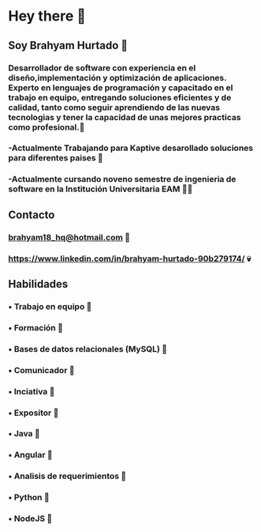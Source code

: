 # Hey there 👋
## Soy Brahyam Hurtado 🎈
### Desarrollador de software con experiencia en el diseño,implementación y optimización de aplicaciones. Experto en lenguajes de programación y capacitado en el trabajo en equipo, entregando soluciones eficientes y de calidad, tanto como seguir aprendiendo de las nuevas tecnologias y tener la capacidad de unas mejores practicas como profesional.🙂
### -Actualmente Trabajando para Kaptive desarollado soluciones para diferentes paises 📂
### -Actualmente cursando noveno semestre de ingenieria de software en la Institución Universitaria EAM 👨‍🎓
## Contacto 
### brahyam18_hq@hotmail.com 📂
### https://www.linkedin.com/in/brahyam-hurtado-90b279174/ 💀
## Habilidades
### • Trabajo en equipo 🩻
### • Formación 🩻
### • Bases de datos relacionales (MySQL) 🩻
### • Comunicador 🩻
### • Inciativa 🩻
### • Expositor 🩻
### • Java 🩻
### • Angular 🩻
### • Analisis de requerimientos 🩻
### • Python 🩻
### • NodeJS 🩻
